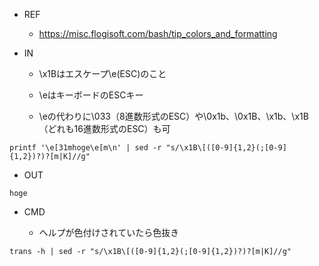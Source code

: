 
- REF

  - https://misc.flogisoft.com/bash/tip_colors_and_formatting

- IN

  - \x1Bはエスケープ\e(ESC)のこと

  - \eはキーボードのESCキー

  - \eの代わりに\033（8進数形式のESC）や\0x1b、\0x1B、\x1b、\x1B（どれも16進数形式のESC）も可

```
printf '\e[31mhoge\e[m\n' | sed -r "s/\x1B\[([0-9]{1,2}(;[0-9]{1,2})?)?[m|K]//g"
```

- OUT

```
hoge
```

- CMD

  - ヘルプが色付けされていたら色抜き

```
trans -h | sed -r "s/\x1B\[([0-9]{1,2}(;[0-9]{1,2})?)?[m|K]//g"
```
